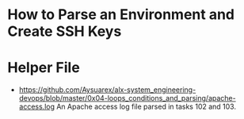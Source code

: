 # How to Parse an Environment and Create SSH Keys
# Helper File 
* https://github.com/Aysuarex/alx-system_engineering-devops/blob/master/0x04-loops_conditions_and_parsing/apache-access.log An Apache access log file parsed in tasks 102 and 103.

